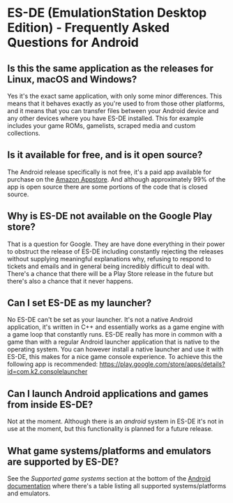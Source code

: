 # ES-DE (EmulationStation Desktop Edition) - Frequently Asked Questions for Android

## Is this the same application as the releases for Linux, macOS and Windows?

Yes it's the exact same application, with only some minor differences. This means that it behaves exactly as you're used to from those other platforms, and it means that you can transfer files between your Android device and any other devices where you have ES-DE installed. This for example includes your game ROMs, gamelists, scraped media and custom collections.

## Is it available for free, and is it open source?

The Android release specifically is not free, it's a paid app available for purchase on the [Amazon Appstore](https://www.amazon.com/dp/B0CVXRHWTT). And although approximately 99% of the app is open source there are some portions of the code that is closed source.

## Why is ES-DE not available on the Google Play store?

That is a question for Google. They are have done everything in their power to obstruct the release of ES-DE including constantly rejecting the releases without supplying meaningful explanations why, refusing to respond to tickets and emails and in general being incredibly difficult to deal with. There's a chance that there will be a Play Store release in the future but there's also a chance that it never happens.

## Can I set ES-DE as my launcher?

No ES-DE can't be set as your launcher. It's not a native Android application, it's written in C++ and essentially works as a game engine with a game loop that constantly runs. ES-DE really has more in common with a game than with a regular Android launcher application that is native to the operating system. You can however install a native launcher and use it with ES-DE, this makes for a nice game console experience. To achieve this the following app is recommended:
https://play.google.com/store/apps/details?id=com.k2.consolelauncher

## Can I launch Android applications and games from inside ES-DE?

Not at the moment. Although there is an _android_ system in ES-DE it's not in use at the moment, but this functionality is planned for a future release.

## What game systems/platforms and emulators are supported by ES-DE?

See the _Supported game systems_ section at the bottom of the [Android documentation](ANDROID.md#supported-game-systems) where there's a table listing all supported systems/platforms and emulators.
